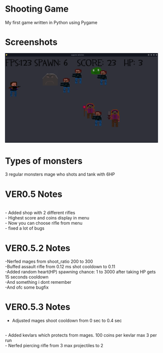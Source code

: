  # Shooting Game 
My first game written in Python using Pygame

# Screenshots
![](ss.png)

# Types of monsters

3 regular monsters
mage who shots
and tank with 6HP 

# VER0.5 Notes
<br>
- Added shop with 2 different rifles
<br>
- Highest score and coins display in menu
<br>
- Now you can choose rifle from menu
<br>
- fixed a lot of bugs 
<br>

# VER0.5.2 Notes
-Nerfed mages from shoot_ratio 200 to 300
<br>
-Buffed assault rifle from 0.12 ms shot cooldown to 0.11
<br>
-Added random heart(HP) spawning chance: 1 to 3000 after taking HP gets 15 seconds cooldown
<br>
-And something i dont remember
<br>
-And ofc some bugfix

# VER0.5.3 Notes
- Adjusted mages shoot cooldown from 0 sec to 0.4 sec
<br>
- Added kevlars which protects from mages. 100 coins per kevlar max 3 per run
<br>
- Nerfed piercing rifle from 3 max projectiles to 2


